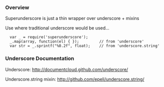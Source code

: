 ### Overview
Superunderscore is just a thin wrapper over underscore + mixins

Use where traditional underscore would be used...

<pre><code>  var _ = require('superunderscore');
  _.map(array, function(el) { });         // from 'underscore'
  var str = _.sprintf("%0.2f", float);    // from 'underscore.string'
</code></pre>

### Underscore Documentation

Underscore: <http://documentcloud.github.com/underscore/>

Underscore.string mixin: <http://github.com/epeli/underscore.string/>
